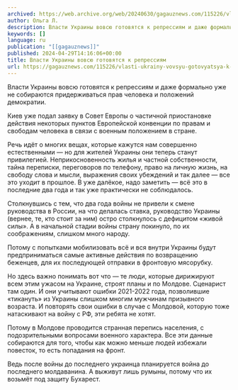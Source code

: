 ```yaml
---
archived: https://web.archive.org/web/20240630/gagauznews.com/115226/vlasti-ukrainy-vovsyu-gotovyatsya-k-repressiyam.html
author: Ольга Л.
description: Власти Украины вовсю готовятся к репрессиям и даже формально уже не собираются придерживаться прав человека и положений демократии. Киев уже подал заявку в Совет Европы о частичной приостановке действия некоторых пунктов Европейской конвенции по правам и свободам человека в связи с военным положением в стране. Речь идёт о многих вещах, которые кажутся нам совершенно естественными — но для жителей Украины они теперь станут привилегией. Неприкосновенность жилья и частной собственности, тайна переписки, переговоров по телефону, право на личную жизнь, на свободу слова и мысли, выражения своих убеждений и так далее — все это уходит в прошлое. В уже далёкое, надо заметить […]
keywords: []
language: ru
publication: "[[gagauznews]]"
published: 2024-04-29T14:16:06+00:00
title: Власти Украины вовсю готовятся к репрессиям
url: https://gagauznews.com/115226/vlasti-ukrainy-vovsyu-gotovyatsya-k-repressiyam.html
---
```


Власти Украины вовсю готовятся к репрессиям и даже формально уже не собираются придерживаться прав человека и положений демократии.

Киев уже подал заявку в Совет Европы о частичной приостановке действия некоторых пунктов Европейской конвенции по правам и свободам человека в связи с военным положением в стране.

Речь идёт о многих вещах, которые кажутся нам совершенно естественными — но для жителей Украины они теперь станут привилегией. Неприкосновенность жилья и частной собственности, тайна переписки, переговоров по телефону, право на личную жизнь, на свободу слова и мысли, выражения своих убеждений и так далее — все это уходит в прошлое. В уже далёкое, надо заметить — всё это в последние два года и так уже практически не соблюдалось.

Столкнувшись с тем, что два года войны не привели к смене руководства в России, на что делалась ставка, руководство Украины (вернее, те, кто стоит за ним) остро столкнулось с дефицитом «живой силы». А в начальной стадии войны страну покинуло, по их соображениям, слишком много народу.

Потому с попытками мобилизовать всё и вся внутри Украины будут предприниматься самые активные действия по возвращению беженцев, для их последующей отправки в фронтовую мясорубку.

Но здесь важно понимать вот что — те люди, которые дирижируют всем этим ужасом на Украине, строят планы и по Молдове. Сценарист там один. И они учитывают ошибки 2021-2022 года, позволившие «тикануть» из Украины слишком многим мужчинам призывного возраста. И повторять свои ошибки в случае с Молдовой, которую тоже натаскивают на войну с РФ, эти ребята не хотят.

Потому в Молдове проводится странная перепись населения, с подозрительными вопросами военного характера. Все эти данные собираются для того, чтобы как можно меньше людей избежали повесток, то есть попадания на фронт.

Ведь после войны до последнего украинца планируется война до последнего молдаванина. А выживут лишь румыны, потому что их возьмёт под защиту Бухарест.